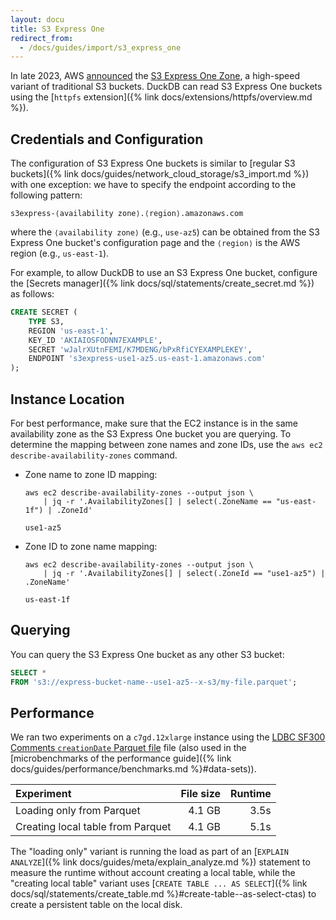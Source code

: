 ```yaml
---
layout: docu
title: S3 Express One
redirect_from:
  - /docs/guides/import/s3_express_one
---
```


In late 2023, AWS [announced](https://aws.amazon.com/about-aws/whats-new/2023/11/amazon-s3-express-one-zone-storage-class/) the [S3 Express One Zone](https://docs.aws.amazon.com/AmazonS3/latest/userguide/s3-express-one-zone.html), a high-speed variant of traditional S3 buckets.
DuckDB can read S3 Express One buckets using the [`httpfs` extension]({% link docs/extensions/httpfs/overview.md %}).

## Credentials and Configuration

The configuration of S3 Express One buckets is similar to [regular S3 buckets]({% link docs/guides/network_cloud_storage/s3_import.md %}) with one exception:
we have to specify the endpoint according to the following pattern:

```text
s3express-⟨availability zone⟩.⟨region⟩.amazonaws.com
```

where the `⟨availability zone⟩` (e.g., `use-az5`) can be obtained from the S3 Express One bucket's configuration page and the `⟨region⟩` is the AWS region (e.g., `us-east-1`).

For example, to allow DuckDB to use an S3 Express One bucket, configure the [Secrets manager]({% link docs/sql/statements/create_secret.md %}) as follows:

```sql
CREATE SECRET (
    TYPE S3,
    REGION 'us-east-1',
    KEY_ID 'AKIAIOSFODNN7EXAMPLE',
    SECRET 'wJalrXUtnFEMI/K7MDENG/bPxRfiCYEXAMPLEKEY',
    ENDPOINT 's3express-use1-az5.us-east-1.amazonaws.com'
);
```

## Instance Location

For best performance, make sure that the EC2 instance is in the same availability zone as the S3 Express One bucket you are querying. To determine the mapping between zone names and zone IDs, use the `aws ec2 describe-availability-zones` command.

* Zone name to zone ID mapping:

  ```batch
  aws ec2 describe-availability-zones --output json \
      | jq -r '.AvailabilityZones[] | select(.ZoneName == "us-east-1f") | .ZoneId'
  ```

  ```text
  use1-az5
  ```

* Zone ID to zone name mapping:

  ```batch
  aws ec2 describe-availability-zones --output json \
      | jq -r '.AvailabilityZones[] | select(.ZoneId == "use1-az5") | .ZoneName'
  ```

  ```text
  us-east-1f
  ```

## Querying

You can query the S3 Express One bucket as any other S3 bucket:

```sql
SELECT *
FROM 's3://express-bucket-name--use1-az5--x-s3/my-file.parquet';
```

## Performance

We ran two experiments on a `c7gd.12xlarge` instance using the [LDBC SF300 Comments `creationDate` Parquet file](https://blobs.duckdb.org/data/ldbc-sf300-comments-creationDate.parquet) file (also used in the [microbenchmarks of the performance guide]({% link docs/guides/performance/benchmarks.md %}#data-sets)).

<div class="narrow_table"></div>

| Experiment | File size | Runtime |
|:-----|--:|--:|
| Loading only from Parquet | 4.1 GB | 3.5s |
| Creating local table from Parquet | 4.1 GB | 5.1s |

The "loading only" variant is running the load as part of an [`EXPLAIN ANALYZE`]({% link docs/guides/meta/explain_analyze.md %}) statement to measure the runtime without account creating a local table, while the "creating local table" variant uses [`CREATE TABLE ... AS SELECT`]({% link docs/sql/statements/create_table.md %}#create-table--as-select-ctas) to create a persistent table on the local disk.
